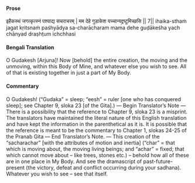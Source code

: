 #### Prose 

इहैकस्थं जगत्कृत्स्नं पश्याद्य सचराचरम् |
मम देहे गुडाकेश यच्चान्यद्द्रष्टुमिच्छसि || 7||
ihaika-sthaṁ jagat kṛitsnaṁ paśhyādya sa-charācharam
mama dehe guḍākeśha yach chānyad draṣhṭum ichchhasi

 #### Bengali Translation 

O Gudakesh [Arjuna]! Now [behold] the entire creation, the moving and the unmoving, within this Body of Mine, and whatever else you wish to see. All of that is existing together in just a part of My Body.

 #### Commentary 

O Gudakesh! (“Gudaka” = sleep; “eesh” = ruler [one who has conquered sleep]; see Chapter 9, sloka 23 [of the Gita].) — Begin Translator’s Note — There is a possibility that the reference to Chapter 9, sloka 23 is a misprint. The translators have maintained the literal nature of this English translation and have kept the information in the parenthetical as it is. It is possible that the reference is meant to be the commentary to Chapter 1, slokas 24-25 of the Pranab Gita — End Translator’s Note. — This creation of the “sacharachar” [with the attributes of motion and inertia] (“char” = that which is moving about, the moving living beings; and “achar” = fixed; that which cannot move about – like trees, stones etc.) – behold how all of these are in one place in My Body. And see the dramascript of past-future-present (the victory, defeat and conflict occurring during your sadhana). Whatever you wish to see – see that itself.